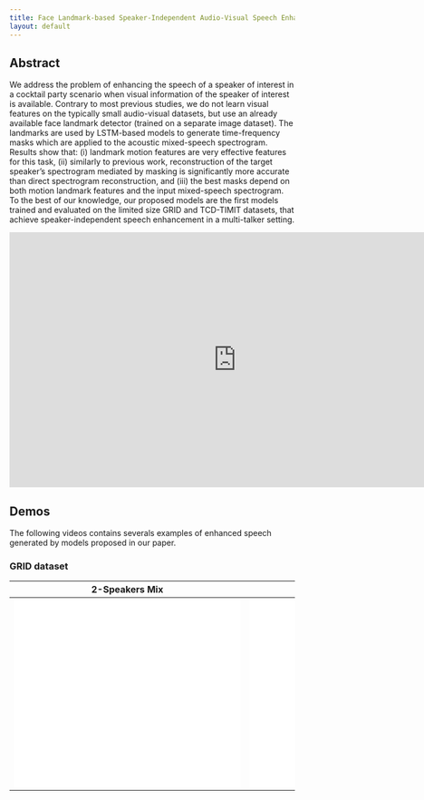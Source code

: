 ```yaml
---
title: Face Landmark-based Speaker-Independent Audio-Visual Speech Enhancement in Multi-Talker Environments
layout: default
---
```


## Abstract
We address the problem of enhancing the speech of a speaker of interest in a cocktail party scenario when visual information of the speaker of interest is available. Contrary to most previous studies, we do not learn visual features on the typically small audio-visual datasets, but use an already available face landmark detector (trained on a separate image dataset). The landmarks are used by LSTM-based models to generate time-frequency masks which are applied to the acoustic mixed-speech spectrogram. Results show that: (i) landmark motion features are very effective features for this task, (ii) similarly to previous work, reconstruction of the target speaker’s spectrogram mediated by masking is significantly more accurate than direct spectrogram reconstruction, and (iii) the best masks depend on both motion landmark features and the input mixed-speech spectrogram. To the best of our knowledge, our proposed models are the first models trained and evaluated on the limited size GRID and TCD-TIMIT datasets, that achieve speaker-independent speech enhancement in a multi-talker setting.

<div align="center">
<iframe
width="800" height="450" src="https://www.youtube.com/embed/_him5fsvXyM" frameborder="0" allow="accelerometer; autoplay; encrypted-media; gyroscope; picture-in-picture" allowfullscreen>
</iframe>
</div>

## Demos
The following videos contains severals examples of enhanced speech generated by models proposed in our paper.

### GRID dataset

| 2-Speakers Mix | 3-Speakers Mix |
|-------|--------|
| <iframe width="400" height="333" src="/videos/grid_2spk.mp4" frameborder="0" allow="accelerometer; autoplay; encrypted-media; gyroscope; picture-in-picture" allowfullscreen> </iframe> | <iframe width="400" height="333" src="/videos/grid_3spk.mp4" frameborder="0" allow="accelerometer; autoplay; encrypted-media; gyroscope; picture-in-picture" allowfullscreen> </iframe> |

